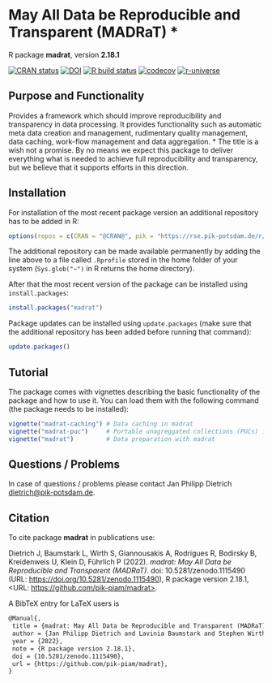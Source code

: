 # May All Data be Reproducible and Transparent (MADRaT) *

R package **madrat**, version **2.18.1**

[![CRAN status](https://www.r-pkg.org/badges/version/madrat)](https://cran.r-project.org/package=madrat) [![DOI](https://zenodo.org/badge/DOI/10.5281/zenodo.1115490.svg)](https://doi.org/10.5281/zenodo.1115490) [![R build status](https://github.com/pik-piam/madrat/workflows/check/badge.svg)](https://github.com/pik-piam/madrat/actions) [![codecov](https://codecov.io/gh/pik-piam/madrat/branch/master/graph/badge.svg)](https://app.codecov.io/gh/pik-piam/madrat) [![r-universe](https://pik-piam.r-universe.dev/badges/madrat)](https://pik-piam.r-universe.dev/ui#builds)

## Purpose and Functionality

Provides a framework which should improve reproducibility and transparency in data processing. It provides functionality such as automatic meta data creation and management, rudimentary quality management, data caching, work-flow management and data aggregation.
    * The title is a wish not a promise. By no means we expect this package to deliver everything what is needed to achieve full reproducibility and transparency, but we believe that it supports efforts in this direction.


## Installation

For installation of the most recent package version an additional repository has to be added in R:

```r
options(repos = c(CRAN = "@CRAN@", pik = "https://rse.pik-potsdam.de/r/packages"))
```
The additional repository can be made available permanently by adding the line above to a file called `.Rprofile` stored in the home folder of your system (`Sys.glob("~")` in R returns the home directory).

After that the most recent version of the package can be installed using `install.packages`:

```r 
install.packages("madrat")
```

Package updates can be installed using `update.packages` (make sure that the additional repository has been added before running that command):

```r 
update.packages()
```

## Tutorial

The package comes with vignettes describing the basic functionality of the package and how to use it. You can load them with the following command (the package needs to be installed):

```r
vignette("madrat-caching") # Data caching in madrat
vignette("madrat-puc")     # Portable unagreggated collections (PUCs) in MADRaT
vignette("madrat")         # Data preparation with madrat
```

## Questions / Problems

In case of questions / problems please contact Jan Philipp Dietrich <dietrich@pik-potsdam.de>.

## Citation

To cite package **madrat** in publications use:

Dietrich J, Baumstark L, Wirth S, Giannousakis A, Rodrigues R, Bodirsky B, Kreidenweis U, Klein D, Führlich P (2022). _madrat: May All Data be Reproducible and Transparent (MADRaT)_. doi: 10.5281/zenodo.1115490 (URL: https://doi.org/10.5281/zenodo.1115490), R package version 2.18.1, <URL: https://github.com/pik-piam/madrat>.

A BibTeX entry for LaTeX users is

 ```latex
@Manual{,
  title = {madrat: May All Data be Reproducible and Transparent (MADRaT)},
  author = {Jan Philipp Dietrich and Lavinia Baumstark and Stephen Wirth and Anastasis Giannousakis and Renato Rodrigues and Benjamin Leon Bodirsky and Ulrich Kreidenweis and David Klein and Pascal Führlich},
  year = {2022},
  note = {R package version 2.18.1},
  doi = {10.5281/zenodo.1115490},
  url = {https://github.com/pik-piam/madrat},
}
```
